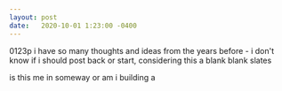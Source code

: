 ```yaml
---
layout: post
date:   2020-10-01 1:23:00 -0400
---
```


0123p
i have so many thoughts and ideas from the years before - i don't know if i should post back or start, considering this a blank blank slates

is this me in someway or am i building a
